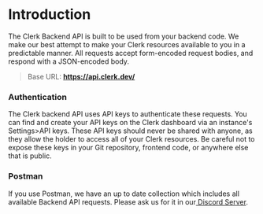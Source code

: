 # Introduction

The Clerk Backend API is built to be used from your backend code. We make our best attempt to make your Clerk resources available to you in a predictable manner. All requests accept form-encoded request bodies, and respond with a JSON-encoded body.

> Base URL: **https://api.clerk.dev/**

### Authentication

The Clerk backend API uses API keys to authenticate these requests.  You can find and create your API keys on the Clerk dashboard via an instance's  Settings&gt;API keys. These API keys should never be shared with anyone, as they allow the holder to access all of your Clerk resources.  Be careful not to expose these keys in your Git repository, frontend code, or anywhere else that is public.  

### Postman

If you use Postman, we have an up to date collection which includes all available Backend API requests.  Please ask us for it in our[ Discord Server](https://clerk.dev/support).

